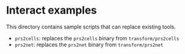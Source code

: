 # Interact examples

This directory contains sample scripts that can replace existing tools.

* `prs2cells`: replaces the `prs2cells` binary from `transform/prs2cells`
* `prs2net`: replaces the `prs2net` binary from `transform/prs2net`

